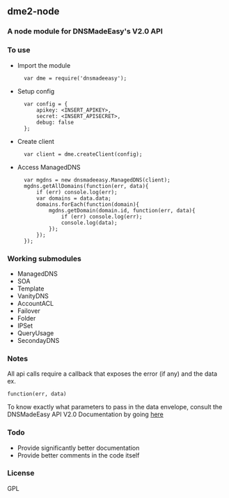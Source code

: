 ## dme2-node
### A node module for DNSMadeEasy's V2.0 API

### To use

- Import the module

		var dme = require('dnsmadeeasy');

- Setup config

		var config = {
			apikey: <INSERT_APIKEY>,
			secret: <INSERT_APISECRET>,
			debug: false
		};

- Create client

		var client = dme.createClient(config);


- Access ManagedDNS

		var mgdns = new dnsmadeeasy.ManagedDNS(client);
		mgdns.getAllDomains(function(err, data){
			if (err) console.log(err);
			var domains = data.data;
			domains.forEach(function(domain){
				mgdns.getDomain(domain.id, function(err, data){
					if (err) console.log(err);
					console.log(data);
				});
			});
		});

### Working submodules
- ManagedDNS
- SOA
- Template
- VanityDNS
- AccountACL
- Failover
- Folder
- IPSet
- QueryUsage
- SecondayDNS

### Notes
All api calls require a callback that exposes the error (if any) and the data
ex.

	function(err, data)

To know exactly what parameters to pass in the data envelope, consult the DNSMadeEasy API V2.0 Documentation by going [here](http://www.dnsmadeeasy.com/wp-content/uploads/2012/09/API-Documentationv2.pdf)

### Todo
- Provide significantly better documentation
- Provide better comments in the code itself

### License
GPL
